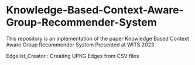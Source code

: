 # Knowledge-Based-Context-Aware-Group-Recommender-System
This repository is an inplementation of the paper Knowledge Based Context Aware Group Recommender System Presented at WITS 2023

Edgelist_Creator : Creating UPKG Edges from CSV files 
